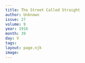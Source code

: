 ```yaml
---
title: The Street Called Straight
author: Unknown
issue: 27
volume: 9
year: 1916
month: 39
day: V
tags:
layout: page.njk
image:
---
```





